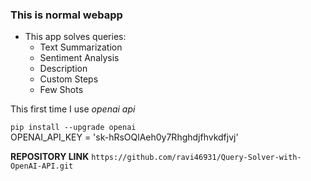 ### This is normal webapp 

- This app solves queries:
  - Text Summarization
  - Sentiment Analysis
  - Description
  - Custom Steps
  - Few Shots

This first time I use *openai api*


`
pip install --upgrade openai
`
<br>
OPENAI_API_KEY = 'sk-hRsOQlAeh0y7Rhghdjfhvkdfjvj' <br>

**REPOSITORY LINK** `https://github.com/ravi46931/Query-Solver-with-OpenAI-API.git`





